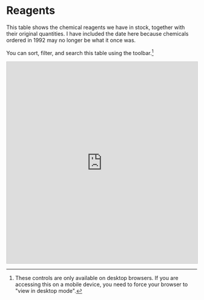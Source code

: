 # Reagents

This table shows the chemical reagents we have in stock, together with their original quantities.  I have included the date here because chemicals ordered in 1992 may no longer be what it once was.

You can sort, filter, and search this table using the toolbar.[^mobile]

<iframe class="airtable-embed" src="https://airtable.com/embed/shrCZwMYVq2LCTX9y?backgroundColor=teal&viewControls=on" frameborder="0" onmousewheel="" width="100%" height="533" style="background: transparent; border: 1px solid #ccc;"></iframe>

[^mobile]: These controls are only available on desktop browsers.  If you are accessing this on a mobile device, you need to force your browser to "view in desktop mode".
